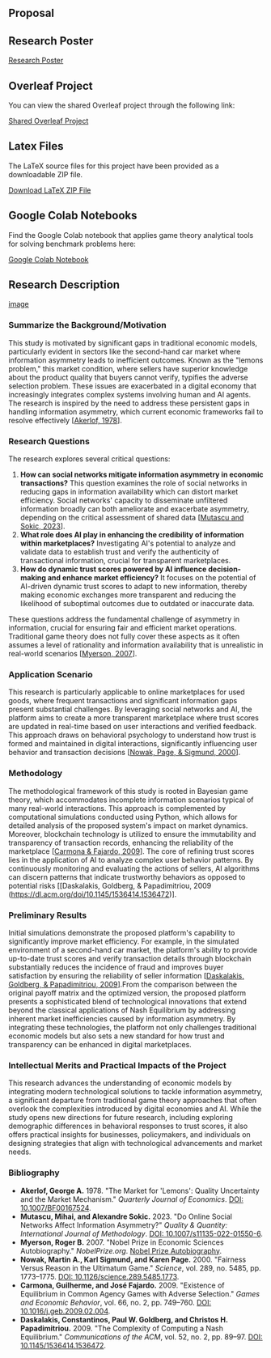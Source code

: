 ## Proposal

## Research Poster

[Research Poster](https://www.canva.cn/design/DAGDpiZkR30/A6rCUJGRHG8ebcPrq0AwLg/edit?utm_content=DAGDpiZkR30&utm_campaign=designshare&utm_medium=link2&utm_source=sharebutton)

## Overleaf Project

You can view the shared Overleaf project through the following link:

[Shared Overleaf Project](https://www.overleaf.com/read/kbykysmcwgym#8c0092)

## Latex Files

The LaTeX source files for this project have been provided as a downloadable ZIP file.

[Download LaTeX ZIP File](Final_CS206_Hantian.zip)

## Google Colab Notebooks

Find the Google Colab notebook that applies game theory analytical tools for solving benchmark problems here:

[Google Colab Notebook](https://colab.research.google.com/drive/1k29kDsrmnacg9_ZS0p7Mhqj1YuLhQxgd?usp=sharing)

## Research Description

[image](mindmap.png)

### Summarize the Background/Motivation
This study is motivated by significant gaps in traditional economic models, particularly evident in sectors like the second-hand car market where information asymmetry leads to inefficient outcomes. Known as the "lemons problem," this market condition, where sellers have superior knowledge about the product quality that buyers cannot verify, typifies the adverse selection problem. These issues are exacerbated in a digital economy that increasingly integrates complex systems involving human and AI agents. The research is inspired by the need to address these persistent gaps in handling information asymmetry, which current economic frameworks fail to resolve effectively [[Akerlof, 1978](https://doi.org/10.1007/BF00167524)].

### Research Questions
The research explores several critical questions:
1. **How can social networks mitigate information asymmetry in economic transactions?** This question examines the role of social networks in reducing gaps in information availability which can distort market efficiency. Social networks' capacity to disseminate unfiltered information broadly can both ameliorate and exacerbate asymmetry, depending on the critical assessment of shared data [[Mutascu and Sokic, 2023](https://link.springer.com/article/10.1007/s11135-022-01550-6)].
2. **What role does AI play in enhancing the credibility of information within marketplaces?** Investigating AI's potential to analyze and validate data to establish trust and verify the authenticity of transactional information, crucial for transparent marketplaces.
3. **How do dynamic trust scores powered by AI influence decision-making and enhance market efficiency?** It focuses on the potential of AI-driven dynamic trust scores to adapt to new information, thereby making economic exchanges more transparent and reducing the likelihood of suboptimal outcomes due to outdated or inaccurate data.

These questions address the fundamental challenge of asymmetry in information, crucial for ensuring fair and efficient market operations. Traditional game theory does not fully cover these aspects as it often assumes a level of rationality and information availability that is unrealistic in real-world scenarios [[Myerson, 2007](https://www.nobelprize.org/prizes/economic-sciences/2007/myerson/facts/)].

### Application Scenario
This research is particularly applicable to online marketplaces for used goods, where frequent transactions and significant information gaps present substantial challenges. By leveraging social networks and AI, the platform aims to create a more transparent marketplace where trust scores are updated in real-time based on user interactions and verified feedback. This approach draws on behavioral psychology to understand how trust is formed and maintained in digital interactions, significantly influencing user behavior and transaction decisions [[Nowak, Page, & Sigmund, 2000](https://science.sciencemag.org/content/289/5485/1773.abstract)].

### Methodology
The methodological framework of this study is rooted in Bayesian game theory, which accommodates incomplete information scenarios typical of many real-world interactions. This approach is complemented by computational simulations conducted using Python, which allows for detailed analysis of the proposed system's impact on market dynamics. Moreover, blockchain technology is utilized to ensure the immutability and transparency of transaction records, enhancing the reliability of the marketplace [[Carmona & Fajardo, 2009](https://www.sciencedirect.com/science/article/pii/S0899825609000757)]. The core of refining trust scores lies in the application of AI to analyze complex user behavior patterns. By continuously monitoring and evaluating the actions of sellers, AI algorithms can discern patterns that indicate trustworthy behaviors as opposed to potential risks [[Daskalakis, Goldberg, & Papadimitriou, 2009 (https://dl.acm.org/doi/10.1145/1536414.1536472)].

### Preliminary Results
Initial simulations demonstrate the proposed platform's capability to significantly improve market efficiency. For example, in the simulated environment of a second-hand car market, the platform's ability to provide up-to-date trust scores and verify transaction details through blockchain substantially reduces the incidence of fraud and improves buyer satisfaction by ensuring the reliability of seller information [[Daskalakis, Goldberg, & Papadimitriou, 2009](https://dl.acm.org/doi/10.1145/1536414.1536472)].From the comparison between the original payoff matrix and the optimized version, the proposed platform presents a sophisticated blend of technological innovations that extend beyond the classical applications of Nash Equilibrium by addressing inherent market inefficiencies caused by information asymmetry. By integrating these technologies, the platform not only challenges traditional economic models but also sets a new standard for how trust and transparency can be enhanced in digital marketplaces.

### Intellectual Merits and Practical Impacts of the Project
This research advances the understanding of economic models by integrating modern technological solutions to tackle information asymmetry, a significant departure from traditional game theory approaches that often overlook the complexities introduced by digital economies and AI. While the study opens new directions for future research, including exploring demographic differences in behavioral responses to trust scores, it also offers practical insights for businesses, policymakers, and individuals on designing strategies that align with technological advancements and market needs.

### Bibliography

- **Akerlof, George A.** 1978. "The Market for 'Lemons': Quality Uncertainty and the Market Mechanism." _Quarterly Journal of Economics_. [DOI: 10.1007/BF00167524](https://doi.org/10.1007/BF00167524).
- **Mutascu, Mihai, and Alexandre Sokic.** 2023. "Do Online Social Networks Affect Information Asymmetry?" _Quality & Quantity: International Journal of Methodology_. [DOI: 10.1007/s11135-022-01550-6](https://link.springer.com/article/10.1007/s11135-022-01550-6).
- **Myerson, Roger B.** 2007. "Nobel Prize in Economic Sciences Autobiography." _NobelPrize.org_. [Nobel Prize Autobiography](https://www.nobelprize.org/prizes/economic-sciences/2007/myerson/facts/).
- **Nowak, Martin A., Karl Sigmund, and Karen Page.** 2000. "Fairness Versus Reason in the Ultimatum Game." _Science_, vol. 289, no. 5485, pp. 1773–1775. [DOI: 10.1126/science.289.5485.1773](https://science.sciencemag.org/content/289/5485/1773.abstract).
- **Carmona, Guilherme, and José Fajardo.** 2009. "Existence of Equilibrium in Common Agency Games with Adverse Selection." _Games and Economic Behavior_, vol. 66, no. 2, pp. 749–760. [DOI: 10.1016/j.geb.2009.02.004](https://www.sciencedirect.com/science/article/pii/S0899825609000757).
- **Daskalakis, Constantinos, Paul W. Goldberg, and Christos H. Papadimitriou.** 2009. "The Complexity of Computing a Nash Equilibrium." _Communications of the ACM_, vol. 52, no. 2, pp. 89–97. [DOI: 10.1145/1536414.1536472](https://dl.acm.org/doi/10.1145/1536414.1536472).


